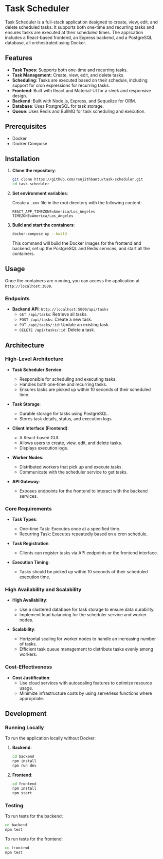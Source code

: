 # Task Scheduler

Task Scheduler is a full-stack application designed to create, view, edit, and delete scheduled tasks. It supports both one-time and recurring tasks and ensures tasks are executed at their scheduled times. The application includes a React-based frontend, an Express backend, and a PostgreSQL database, all orchestrated using Docker.

## Features

- **Task Types**: Supports both one-time and recurring tasks.
- **Task Management**: Create, view, edit, and delete tasks.
- **Scheduling**: Tasks are executed based on their schedule, including support for cron expressions for recurring tasks.
- **Frontend**: Built with React and Material-UI for a sleek and responsive design.
- **Backend**: Built with Node.js, Express, and Sequelize for ORM.
- **Database**: Uses PostgreSQL for task storage.
- **Queue**: Uses Redis and BullMQ for task scheduling and execution.

## Prerequisites

- Docker
- Docker Compose

## Installation

1. **Clone the repository**:

    ```bash
    git clone https://github.com/ranjithbantu/task-scheduler.git
    cd task-scheduler
    ```

2. **Set environment variables**:

    Create a `.env` file in the root directory with the following content:

    ```env
    REACT_APP_TIMEZONE=America/Los_Angeles
    TIMEZONE=America/Los_Angeles
    ```

3. **Build and start the containers**:

    ```bash
    docker-compose up --build
    ```

    This command will build the Docker images for the frontend and backend, set up the PostgreSQL and Redis services, and start all the containers.

## Usage

Once the containers are running, you can access the application at `http://localhost:3000`.

### Endpoints

- **Backend API**: `http://localhost:5000/api/tasks`
  - `GET /api/tasks`: Retrieve all tasks.
  - `POST /api/tasks`: Create a new task.
  - `PUT /api/tasks/:id`: Update an existing task.
  - `DELETE /api/tasks/:id`: Delete a task.

## Architecture

### High-Level Architecture

- **Task Scheduler Service**:
  - Responsible for scheduling and executing tasks.
  - Handles both one-time and recurring tasks.
  - Ensures tasks are picked up within 10 seconds of their scheduled time.

- **Task Storage**:
  - Durable storage for tasks using PostgreSQL.
  - Stores task details, status, and execution logs.

- **Client Interface (Frontend)**:
  - A React-based GUI.
  - Allows users to create, view, edit, and delete tasks.
  - Displays execution logs.

- **Worker Nodes**:
  - Distributed workers that pick up and execute tasks.
  - Communicate with the scheduler service to get tasks.

- **API Gateway**:
  - Exposes endpoints for the frontend to interact with the backend services.

### Core Requirements

- **Task Types**:
  - One-time Task: Executes once at a specified time.
  - Recurring Task: Executes repeatedly based on a cron schedule.

- **Task Registration**:
  - Clients can register tasks via API endpoints or the frontend interface.

- **Execution Timing**:
  - Tasks should be picked up within 10 seconds of their scheduled execution time.

### High Availability and Scalability

- **High Availability**:
  - Use a clustered database for task storage to ensure data durability.
  - Implement load balancing for the scheduler service and worker nodes.

- **Scalability**:
  - Horizontal scaling for worker nodes to handle an increasing number of tasks.
  - Efficient task queue management to distribute tasks evenly among workers.

### Cost-Effectiveness

- **Cost Justification**:
  - Use cloud services with autoscaling features to optimize resource usage.
  - Minimize infrastructure costs by using serverless functions where appropriate.

## Development

### Running Locally

To run the application locally without Docker:

1. **Backend**:

    ```bash
    cd backend
    npm install
    npm run dev
    ```

2. **Frontend**:

    ```bash
    cd frontend
    npm install
    npm start
    ```

### Testing

To run tests for the backend:

```bash
cd backend
npm test
```

To run tests for the frontend:

```bash
cd frontend
npm test
